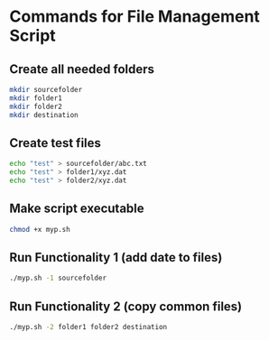 # Commands for File Management Script

## Create all needed folders

```bash
mkdir sourcefolder
mkdir folder1
mkdir folder2
mkdir destination
```

## Create test files

```bash
echo "test" > sourcefolder/abc.txt
echo "test" > folder1/xyz.dat
echo "test" > folder2/xyz.dat
```

## Make script executable

```bash
chmod +x myp.sh
```

## Run Functionality 1 (add date to files)

```bash
./myp.sh -1 sourcefolder
```

## Run Functionality 2 (copy common files)

```bash
./myp.sh -2 folder1 folder2 destination
```
